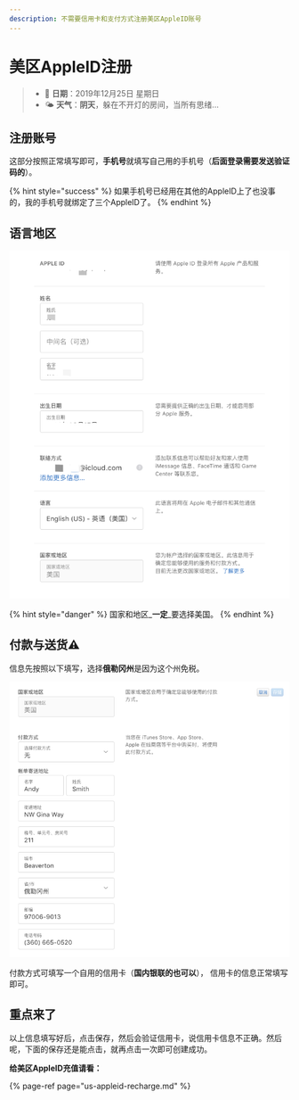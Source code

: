 ```yaml
---
description: 不需要信用卡和支付方式注册美区AppleID账号
---
```


# 美区AppleID注册

> * 📅 **日期**：2019年12月25日 星期日
> * 🌤 **天气**：**阴天**，躲在不开灯的房间，当所有思绪...

## 注册账号

这部分按照正常填写即可，**手机号**就填写自己用的手机号（**后面登录需要发送验证码的**）。

{% hint style="success" %}
如果手机号已经用在其他的AppleID上了也没事的，我的手机号就绑定了三个AppleID了。
{% endhint %}

## 语言地区

![&#x8D26;&#x6237;&#x90E8;&#x5206;](.gitbook/assets/image%20%2818%29.png)

{% hint style="danger" %}
国家和地区_**一定**_要选择美国。
{% endhint %}

## 付款与送货⚠ 

信息先按照以下填写，选择**俄勒冈州**是因为这个州免税。

![](.gitbook/assets/image%20%2830%29.png)

付款方式可填写一个自用的信用卡（**国内银联的也可以**）， 信用卡的信息正常填写即可。

## 重点来了

以上信息填写好后，点击保存，然后会验证信用卡，说信用卡信息不正确。然后呢，下面的保存还是能点击，就再点击一次即可创建成功。

**给美区AppleID充值请看：**

{% page-ref page="us-appleid-recharge.md" %}


